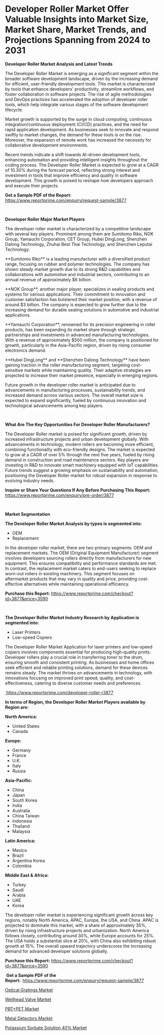 <p><h1>Developer Roller Market Offer Valuable Insights into Market Size, Market Share, Market Trends, and Projections Spanning from 2024 to 2031</h1></p><p><strong>Developer Roller Market Analysis and Latest Trends</strong></p>
<p><p>The Developer Roller Market is emerging as a significant segment within the broader software development landscape, driven by the increasing demand for efficient, user-friendly development tools. This market is characterized by tools that enhance developers' productivity, streamline workflows, and foster collaboration in software projects. The rise of agile methodologies and DevOps practices has accelerated the adoption of developer roller tools, which help integrate various stages of the software development lifecycle.</p><p>Market growth is supported by the surge in cloud computing, continuous integration/continuous deployment (CI/CD) practices, and the need for rapid application development. As businesses seek to innovate and respond swiftly to market changes, the demand for these tools is on the rise. Moreover, the expansion of remote work has increased the necessity for collaborative development environments.</p><p>Recent trends indicate a shift towards AI-driven development tools, enhancing automation and providing intelligent insights throughout the coding process. The Developer Roller Market is expected to grow at a CAGR of 10.30% during the forecast period, reflecting strong interest and investment in tools that improve efficiency and quality in software development. This growth is poised to reshape how developers approach and execute their projects.</p></p>
<p><strong>Get a Sample PDF of the Report:&nbsp;</strong> <a href="https://www.reportprime.com/enquiry/request-sample/3877">https://www.reportprime.com/enquiry/request-sample/3877</a></p>
<p>&nbsp;</p>
<p><strong>Developer Roller Major Market Players</strong></p>
<p><p>The developer roller market is characterized by a competitive landscape with several key players. Prominent among them are Sumitomo Riko, NOK Group, Yamauchi Corporation, CET Group, Hubei DingLong, Shenzhen Dalong Technology, Zhuhai Best Thai Technology, and Shenzhen Leputai Technology.</p><p>**Sumitomo Riko** is a leading manufacturer with a diversified product range, focusing on rubber and polymer technologies. The company has shown steady market growth due to its strong R&D capabilities and collaborations with automotive and industrial sectors, contributing to an annual revenue of approximately $6 billion.</p><p>**NOK Group**, another major player, specializes in sealing products and systems for various applications. Their commitment to innovation and customer satisfaction has bolstered their market position, with a revenue of around $3 billion. The company is expected to grow further due to the increasing demand for durable sealing solutions in automotive and industrial applications.</p><p>**Yamauchi Corporation**, renowned for its precision engineering in roller products, has been expanding its market share through strategic partnerships and investments in advanced manufacturing technologies. With a revenue of approximately $500 million, the company is positioned for growth, particularly in the Asia-Pacific region, driven by rising consumer electronics demand.</p><p>**Hubei DingLong** and **Shenzhen Dalong Technology** have been gaining traction in the roller manufacturing segment, targeting cost-sensitive markets while maintaining quality. Their adaptive strategies are projected to increase their market presence, especially in emerging regions.</p><p>Future growth in the developer roller market is anticipated due to advancements in manufacturing processes, sustainability trends, and increased demand across various sectors. The overall market size is expected to expand significantly, fueled by continuous innovation and technological advancements among key players.</p></p>
<p>&nbsp;</p>
<p><strong>What Are The Key Opportunities For Developer Roller Manufacturers?</strong></p>
<p><p>The Developer Roller market is poised for significant growth, driven by increased infrastructure projects and urban development globally. With advancements in technology, modern rollers are becoming more efficient, combining functionality with eco-friendly designs. The market is expected to grow at a CAGR of over 5% through the next five years, fueled by rising demand in construction and road maintenance sectors. Key players are investing in R&D to innovate smart machinery equipped with IoT capabilities. Future trends suggest a growing emphasis on sustainability and automation, positioning the Developer Roller market for robust expansion in response to evolving industry needs.</p></p>
<p><strong>Inquire or Share Your Questions If Any Before Purchasing This Report:</strong> <a href="https://www.reportprime.com/enquiry/pre-order/3877">https://www.reportprime.com/enquiry/pre-order/3877</a></p>
<p>&nbsp;</p>
<p><strong>Market Segmentation</strong></p>
<p><strong>The Developer Roller Market Analysis by types is segmented into:</strong></p>
<p><ul><li>OEM</li><li>Replacement</li></ul></p>
<p><p>In the developer roller market, there are two primary segments: OEM and replacement markets. The OEM (Original Equipment Manufacturer) segment involves developers sourcing rollers directly from manufacturers for new equipment. This ensures compatibility and performance standards are met. In contrast, the replacement market caters to end-users seeking to replace worn-out rollers in existing machinery. This segment focuses on aftermarket products that may vary in quality and price, providing cost-effective alternatives while maintaining operational efficiency.</p></p>
<p><strong>Purchase this Report:&nbsp;</strong><a href="https://www.reportprime.com/checkout?id=3877&price=3590">https://www.reportprime.com/checkout?id=3877&price=3590</a></p>
<p>&nbsp;</p>
<p><strong>The Developer Roller Market Industry Research by Application is segmented into:</strong></p>
<p><ul><li>Laser Printers</li><li>Low-speed Copiers</li></ul></p>
<p><p>The Developer Roller Market Application for laser printers and low-speed copiers involves components essential for producing high-quality prints. Developer rollers play a crucial role in transferring toner to the drum, ensuring smooth and consistent printing. As businesses and home offices seek efficient and reliable printing solutions, demand for these devices remains steady. The market thrives on advancements in technology, with innovations focusing on improved print speed, quality, and cost-effectiveness, catering to diverse customer needs and preferences.</p></p>
<p><a href="https://www.reportprime.com/developer-roller-r3877">&nbsp;https://www.reportprime.com/developer-roller-r3877</a></p>
<p><strong>In terms of Region, the Developer Roller Market Players available by Region are:</strong></p>
<p>
    <p> <strong> North America: </strong>
        <ul>
            <li>United States</li>
            <li>Canada</li>
        </ul>
        </p> 
    <p> <strong> Europe: </strong>
        <ul>
            <li>Germany</li>
            <li>France</li>
            <li>U.K.</li>
            <li>Italy</li>
            <li>Russia</li>
        </ul>
        </p> 
    <p> <strong> Asia-Pacific: </strong>
        <ul>
            <li>China</li>
            <li>Japan</li>
            <li>South Korea</li>
            <li>India</li>
            <li>Australia</li>
            <li>China Taiwan</li>
            <li>Indonesia</li>
            <li>Thailand</li>
            <li>Malaysia</li>
        </ul>
        </p> 
    <p> <strong> Latin America: </strong>
        <ul>
            <li>Mexico</li>
            <li>Brazil</li>
            <li>Argentina Korea</li>
            <li>Colombia</li>
        </ul>
        </p> 
    <p> <strong> Middle East & Africa: </strong>
        <ul>
            <li>Turkey</li>
            <li>Saudi</li>
            <li>Arabia</li>
            <li>UAE</li>
            <li>Korea</li>
        </ul>
    </p>
    </p>
<p><p>The developer roller market is experiencing significant growth across key regions, notably North America, APAC, Europe, the USA, and China. APAC is projected to dominate this market, with a share of approximately 35%, driven by rising infrastructure projects and urbanization. North America follows closely, contributing around 30%, while Europe accounts for 25%. The USA holds a substantial slice at 20%, with China also exhibiting robust growth at 15%. The overall upward trajectory underscores the increasing demand for advanced developer solutions globally.</p></p>
<p><strong>Purchase this Report: </strong><a href="https://www.reportprime.com/checkout?id=3877&price=3590">https://www.reportprime.com/checkout?id=3877&price=3590</a></p>
<p>&nbsp;<strong>Get a Sample PDF of the Report:&nbsp;&nbsp;</strong><a href="https://www.reportprime.com/enquiry/request-sample/3877">https://www.reportprime.com/enquiry/request-sample/3877</a></p>
<p><strong></strong></p>
<p><p><a href="https://github.com/SanjidaMahmud54/Market-Research-Report-List-1/blob/main/optical-gratings-market.md">Optical Gratings Market</a></p><p><a href="https://www.linkedin.com/pulse/evaluating-global-wellhead-valve-market-trends-growth-ubo3e?trackingId=2zhbuua5Q7i6kiCJAG4LLg%3D%3D">Wellhead Valve Market</a></p><p><a href="https://issuu.com/reportprime-2/docs/pbtpet-market-size-2030.pptx_5f875b2d752e81">PBT+PET Market</a></p><p><a href="https://www.linkedin.com/pulse/evaluating-global-metal-detectors-market-trends-growth-s2lse?trackingId=SzXgSItJR2mNmdkPgsAYmw%3D%3D">Metal Detectors Market</a></p><p><a href="https://issuu.com/reportprime-2/docs/potassium-sorbate-solution-40-marke_f89c6afc8ae41b">Potassium Sorbate Solution 40% Market</a></p></p>